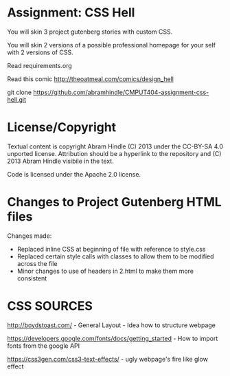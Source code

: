 Assignment: CSS Hell
====================

You will skin 3 project gutenberg stories with custom CSS.

You will skin 2 versions of a possible professional homepage for your
self with 2 versions of CSS.

Read requirements.org

Read this comic http://theoatmeal.com/comics/design_hell

git clone https://github.com/abramhindle/CMPUT404-assignment-css-hell.git

License/Copyright
=================

Textual content is copyright Abram Hindle (C) 2013 under the CC-BY-SA
4.0 unported license. Attribution should be a hyperlink to the
repository and (C) 2013 Abram Hindle visibile in the text.

Code is licensed under the Apache 2.0 license.


Changes to Project Gutenberg HTML files
=======================================

Changes made:
  - Replaced inline CSS at beginning of file with reference to style.css
  - Replaced certain style calls with classes to allow them to be modified across the file
  - Minor changes to use of headers in 2.html to make them more consistent

CSS SOURCES
===========
http://boydstoast.com/ 
    - General Layout
    - Idea how to structure webpage

https://developers.google.com/fonts/docs/getting_started
    - How to import fonts from the google API

https://css3gen.com/css3-text-effects/
    - ugly webpage's fire like glow effect


